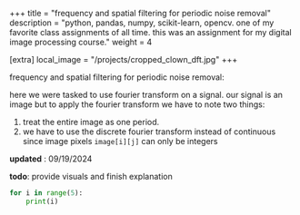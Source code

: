 +++
title = "frequency and spatial filtering for periodic noise removal"
description = "python, pandas, numpy, scikit-learn, opencv. one of my favorite class assignments of all time. this was an assignment for my digital image processing course."
weight = 4

[extra]
local_image = "/projects/cropped_clown_dft.jpg"
+++

frequency and spatial filtering for periodic noise removal:

here we were tasked to use fourier transform on a signal. our signal is an image but to apply the fourier transform we have to note two things:

1. treat the entire image as one period.
2. we have to use the discrete fourier transform instead of continuous since image pixels `image[i][j]` can only be integers

__updated__ : 09/19/2024

__todo__: provide visuals and finish explanation


```py
for i in range(5):
    print(i)
```
